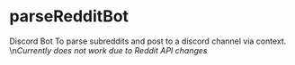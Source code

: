 # parseRedditBot
Discord Bot To parse subreddits and post to a discord channel via context.
\n*Currently does not work due to Reddit API changes*
